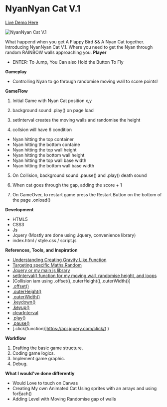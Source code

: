 # NyanNyan Cat V.1

[Live Demo Here](https://wdi-sg.github.io/wdi-project-1-ayepRahman/)


![NyanNyan Cat V.1](http://i.imgur.com/gDEA5mD.png)

What happend when you get A Flappy Bird && A Nyan Cat together. Introducing NyanNyan Cat V.1. Where you need to get the Nyan through random RAINBOW walls approaching you.
**Player**
- ENTER: To Jump, You Can also Hold the Button To Fly

**Gameplay**
- Controlling Nyan to go through randomise moving wall to score points!

**GameFlow**
1) Initial Game with Nyan Cat position x,y

2) background sound .play() on page load

3) setInterval creates the moving walls and randomise the height

4) collsion will have 6 condition
- Nyan hitting the top container
- Nyan hitting the bottom containe
- Nyan hitting the top wall height
- Nyan hitting the bottom wall height
- Nyan hitting the top wall base width
- Nyan hitting the bottom wall base width

5) On Collision, background sound .pause() and .play() death sound

6) When cat goes through the gap, adding the score + 1

7) On GameOver, to restart game press the Restart Button on the bottom of the page .onload()


**Development**
- HTML5
- CSS3
- Js
- Jquery (Mostly are done using Jquery, convenience library)
- index.html / style.css / script.js


**References, Tools, and Inspiration**
* [Understanding Creating Gravity Like Function](https://www.youtube.com/watch?v=cXgA1d_E-jY&t=108s)
* [Targeting specific Maths.Random](https://developer.mozilla.org/en-US/docs/Web/JavaScript/Reference/Global_Objects/Math/random)
* [Jquery or my main js library](https://jquery.com/)
* [setInterval() function for my moving wall, randomise height, and loops](https://developer.mozilla.org/en-US/docs/Web/API/WindowOrWorkerGlobalScope/setInterval)
* [Collision iam using .offset(),.outerHeight(),.outerWidth()]
* [.offset()](http://api.jquery.com/offset/)
* [.outerHeight()](http://api.jquery.com/outerheight/)
* [.outerWidth()](http://api.jquery.com/outerwidth/)
* [.keydown()](https://api.jquery.com/keydown/ )
* [.keyup()]( https://api.jquery.com/keyup/)
* [clearInterval](https://www.w3schools.com/jsref/met_win_clearinterval.asp )
* [.play()](https://developer.mozilla.org/fr/docs/Web/API/HTMLMediaElement/play )
* [.pause()](https://www.w3schools.com/tags/av_met_pause.asp )
* [.click(function)]https://api.jquery.com/click/( )

**Workflow**
1) Drafting the basic game structure.
2) Coding game logics.
3) Implement game graphic.
4) Debug.


**What I would've done differently**
* Would Love to touch on Canvas
* Creating My own Animated Cat Using sprites with an arrays and using forEach()
* Adding Level with Moving Randomise gap of walls
